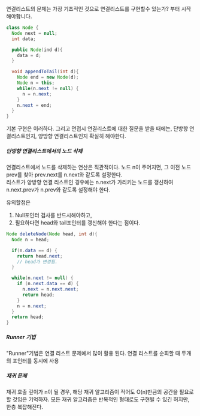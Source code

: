 

연결리스트의 문제는 가장 기초적인 것으로 연결리스트를 구현할수 있는가? 부터 시작해야합니다.

```java
class Node {
  Node next = null;
  int data;

  public Node(ind d){
    data = d;
  }

  void appendToTail(int d){
    Node end = new Node(d);
    Node n = this;
    while(n.next != null) {
      n = n.next;
    }
    n.next = end;
  }
}
```

기본 구현은 이러하다.
그리고 면접시 연결리스트에 대한 질문을 받을 때에는, 단방향 연결리스트인지, 양방향 연결리스트인지 확실히 해야한다.

##### 단방향 연결리스트에서의 노드 삭제
연결리스트에서 노드를 삭제하는 연산은 직관적이다. 노드 n이 주어지면, 그 이전 노드 prev를 찾아 prev.next를 n.next와 같도록 설정한다.  
리스트가 양방향 연결 리스트인 경우에는 n.next가 가리키는 노드를 갱신하여 n.next.prev가 n.prev와 같도록 설정해야 한다.

유의할점은
1. Null포인터 검사를 반드시해야하고,
2. 필요하다면 head와 tail포인터를 갱신해야 한다는 점이다.

```java
Node deleteNode(Node head, int d){
  Node n = head;

  if(n.data == d) {
    return head.next;
    // head가 변경됨.
  }

  while(n.next != null) {
    if (n.next.data == d) {
      n.next = n.next.next;
      return head;
    }
    n = n.next;
  }
  return head;
}
```
##### Runner 기법

 "Runner"기법은 연결 리스트 문제에서 많이 활용 된다. 연결 리스트를 순회할 때 두개의 포인터를 동시에 사용

##### 재귀 문제
재귀 호출 깊이가 n이 될 경우, 해당 재귀 알고리즘이 적어도 O(n)만큼의 공간을 필요로 할 것임은 기억하자. 모든 재귀 알고리즘은 반복적인 형태로도 구현될 수 있긴 허지만, 한층 복잡해진다.

